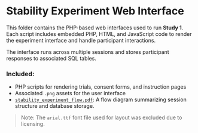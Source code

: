 # Stability Experiment Web Interface

This folder contains the PHP-based web interfaces used to run **Study 1**. Each script includes embedded PHP, HTML, and JavaScript code to render the experiment interface and handle participant interactions.

The interface runs across multiple sessions and stores participant responses to associated SQL tables.

### Included:
- PHP scripts for rendering trials, consent forms, and instruction pages
- Associated `.png` assets for the user interface
- [`stability_experiment_flow.pdf`]((https://github.com/Lior-Lebovich/stabilityFeedbackICB/tree/main/web-interface)/stability_experiment_flow.pdf): A flow diagram summarizing session structure and database storage.

> Note: The `arial.ttf` font file used for layout was excluded due to licensing.
